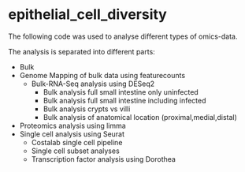 # epithelial_cell_diversity

The following code was used to analyse different types of omics-data.

The analysis is separated into different parts:

* Bulk
* Genome Mapping of bulk data using featurecounts
	* Bulk-RNA-Seq analysis using DESeq2
		* Bulk analysis full small intestine only uninfected
		* Bulk analysis full small intestine including infected
		* Bulk analysis crypts vs villi
 		* Bulk analysis of anatomical location (proximal,medial,distal)
* Proteomics analysis using limma
* Single cell analysis using Seurat
	* Costalab single cell pipeline
 	* Single cell subset analyses
 	* Transcription factor analysis using Dorothea
